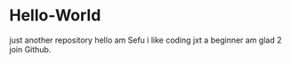 # Hello-World
just another repository
hello am Sefu i like coding jxt a beginner am glad 2 join Github.
